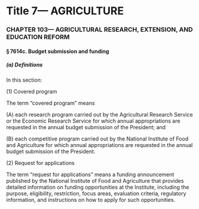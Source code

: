 
# Title 7— AGRICULTURE
### CHAPTER 103— AGRICULTURAL RESEARCH, EXTENSION, AND EDUCATION REFORM
#### § 7614c. Budget submission and funding
##### (a) Definitions

In this section:

(1) Covered program

The term “covered program” means

(A) each research program carried out by the Agricultural Research Service or the Economic Research Service for which annual appropriations are requested in the annual budget submission of the President; and

(B) each competitive program carried out by the National Institute of Food and Agriculture for which annual appropriations are requested in the annual budget submission of the President.

(2) Request for applications

The term “request for applications” means a funding announcement published by the National Institute of Food and Agriculture that provides detailed information on funding opportunities at the Institute, including the purpose, eligibility, restriction, focus areas, evaluation criteria, regulatory information, and instructions on how to apply for such opportunities.
